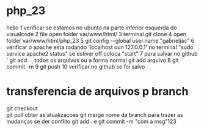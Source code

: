 # php_23

hello
1 verificar se estamos no ubunto na parte inferior esquerda do visualcode
2 file open folder var/www/html/
3 terminal git clone
4 open folder var/www/html/php_23
5 git config --global user.name "gabrieljac"
6 verificar o apache esta rodando 'localhost oun 127.0.0.1' no terminal "sudo service apache2 status" se estiver off coloca "start" 
7 para salvar no  github ' git add .   , todos os arquivos ou a forma normal git add arquivo
8 git commit -m 
9 git push 
10 verificar no github se foi salvo 
# transferencia de arquivos p branch
git checkout  
git pull obter as atualizaçoes
git merge nome da branch para trazer as mudanças
se der conflito git add . e git commit -m "com a msg"123